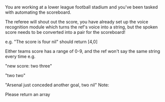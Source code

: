 You are working at a lower league football stadium and you've been tasked with automating the scoreboard.

The referee will shout out the score, you have already set up the voice recognition module which turns the ref's voice into a string, but the spoken score needs to be converted into a pair for the scoreboard!

e.g. "The score is four nil" should return [4,0]

Either teams score has a range of 0-9, and the ref won't say the same string every time e.g.

"new score: two three"
  
"two two"
  
"Arsenal just conceded another goal, two nil"
Note:

Please return an array